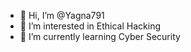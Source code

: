 - 👋 Hi, I’m @Yagna791
- 👀 I’m interested in Ethical Hacking
- 🌱 I’m currently learning Cyber Security

<!---
Yagna791/Yagna791 is a ✨ special ✨ repository because its `README.md` (this file) appears on your GitHub profile.
You can click the Preview link to take a look at your changes.
--->
